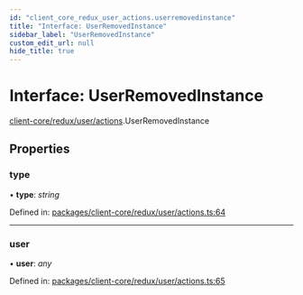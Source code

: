 ```yaml
---
id: "client_core_redux_user_actions.userremovedinstance"
title: "Interface: UserRemovedInstance"
sidebar_label: "UserRemovedInstance"
custom_edit_url: null
hide_title: true
---
```


# Interface: UserRemovedInstance

[client-core/redux/user/actions](../modules/client_core_redux_user_actions.md).UserRemovedInstance

## Properties

### type

• **type**: *string*

Defined in: [packages/client-core/redux/user/actions.ts:64](https://github.com/xr3ngine/xr3ngine/blob/5c3dcaef1/packages/client-core/redux/user/actions.ts#L64)

___

### user

• **user**: *any*

Defined in: [packages/client-core/redux/user/actions.ts:65](https://github.com/xr3ngine/xr3ngine/blob/5c3dcaef1/packages/client-core/redux/user/actions.ts#L65)
